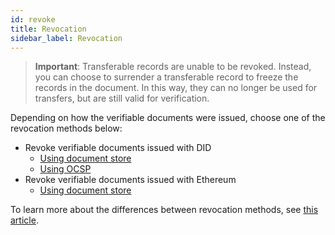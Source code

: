 ```yaml
---
id: revoke
title: Revocation
sidebar_label: Revocation
---
```


<!--Flag: the content below is for preview purposes and will be updated.-->

>**Important**: Transferable records are unable to be revoked. Instead, you can choose to surrender a transferable record to freeze the records in the document. In this way, they can no longer be used for transfers, but are still valid for verification.

Depending on how the verifiable documents were issued, choose one of the revocation methods below:

- Revoke verifiable documents issued with DID
    - [Using document store](/docs/did-section/revoke-document-did/revoke-using-document-store)
    - [Using OCSP](/docs/did-section/revoke-document-did/revoke-using-ocsp)
- Revoke verifiable documents issued with Ethereum
    - [Using document store](/docs/ethereum-section/revoke-document-eth/revoke-eth)

To learn more about the differences between revocation methods, see [this article](/docs/revoke-section/diff-btw-revocation-methods).

